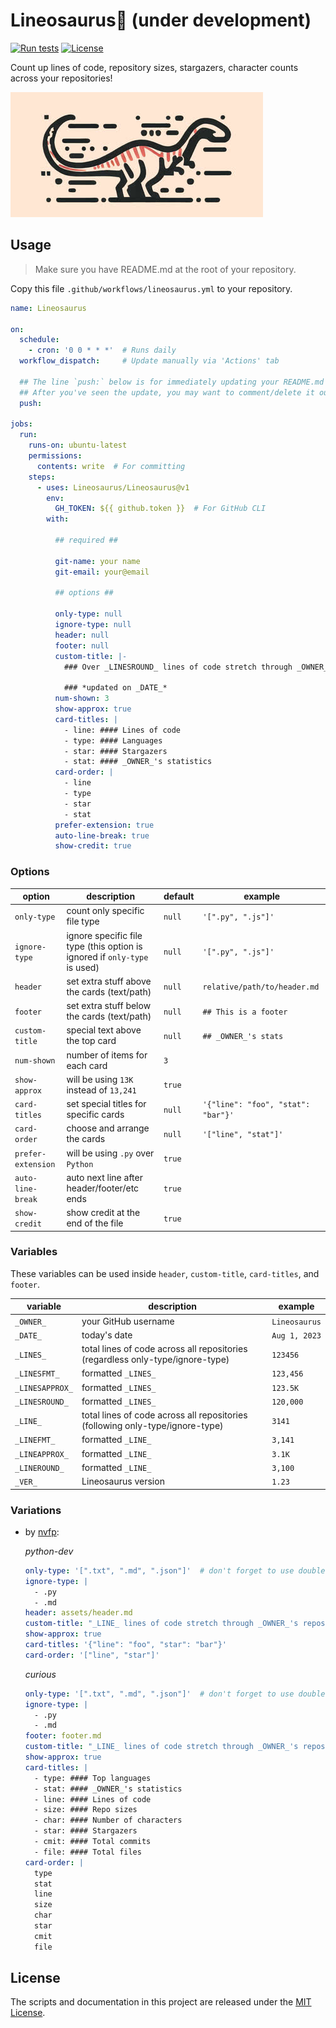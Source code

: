 # Lineosaurus🦕 (under development)

[![Run tests](https://github.com/Lineosaurus/Lineosaurus/actions/workflows/run-tests.yml/badge.svg)](https://github.com/Lineosaurus/Lineosaurus/actions/workflows/run-tests.yml)
[![License](https://img.shields.io/github/license/Lineosaurus/Lineosaurus)](https://github.com/Lineosaurus/Lineosaurus/blob/main/LICENSE)

Count up lines of code, repository sizes, stargazers, character counts across your repositories!

![lineosaurus](https://github.com/Lineosaurus/Lineosaurus/blob/main/assets/lineosaurus_h200.jpg?raw=true)


## Usage

> Make sure you have README.md at the root of your repository.

Copy this file `.github/workflows/lineosaurus.yml` to your repository.

```yaml
name: Lineosaurus

on:
  schedule:
    - cron: '0 0 * * *'  # Runs daily
  workflow_dispatch:     # Update manually via 'Actions' tab

  ## The line `push:` below is for immediately updating your README.md for its first time.
  ## After you've seen the update, you may want to comment/delete it out.
  push:

jobs:
  run:
    runs-on: ubuntu-latest
    permissions:
      contents: write  # For committing
    steps:
      - uses: Lineosaurus/Lineosaurus@v1
        env:
          GH_TOKEN: ${{ github.token }}  # For GitHub CLI
        with:

          ## required ##

          git-name: your name
          git-email: your@email

          ## options ##

          only-type: null
          ignore-type: null
          header: null
          footer: null
          custom-title: |-
            ### Over _LINESROUND_ lines of code stretch through _OWNER_'s repositories.

            ### *updated on _DATE_*
          num-shown: 3
          show-approx: true
          card-titles: |
            - line: #### Lines of code
            - type: #### Languages
            - star: #### Stargazers
            - stat: #### _OWNER_'s statistics
          card-order: |
            - line
            - type
            - star
            - stat
          prefer-extension: true
          auto-line-break: true
          show-credit: true
```

### Options

option             | description | default | example
---                | ---         | ---     | ---
`only-type`        | count only specific file type | `null` | `'[".py", ".js"]'`
`ignore-type`      | ignore specific file type (this option is ignored if `only-type` is used) | `null` | `'[".py", ".js"]'`
`header`           | set extra stuff above the cards (text/path) | `null` | `relative/path/to/header.md`
`footer`           | set extra stuff below the cards (text/path) | `null` | `## This is a footer`
`custom-title`     | special text above the top card | `null` | `## _OWNER_'s stats`
`num-shown`        | number of items for each card | `3` | 
`show-approx`      | will be using `13K` instead of `13,241` | `true` |
`card-titles`      | set special titles for specific cards | `null` | `'{"line": "foo", "stat": "bar"}'`
`card-order`       | choose and arrange the cards | `null` | `'["line", "stat"]'`
`prefer-extension` | will be using `.py` over `Python` | `true` | 
`auto-line-break`  | auto next line after header/footer/etc ends | `true` | 
`show-credit`      | show credit at the end of the file | `true` | 

### Variables

These variables can be used inside `header`, `custom-title`, `card-titles`, and `footer`.

variable        | description | example
---             | ---         | ---
`_OWNER_`       | your GitHub username | `Lineosaurus`
`_DATE_`        | today's date | `Aug 1, 2023`
`_LINES_`       | total lines of code across all repositories (regardless only-type/ignore-type) | `123456`
`_LINESFMT_`    | formatted `_LINES_` | `123,456`
`_LINESAPPROX_` | formatted `_LINES_` | `123.5K`
`_LINESROUND_`  | formatted `_LINES_` | `120,000`
`_LINE_`        | total lines of code across all repositories (following only-type/ignore-type) | `3141`
`_LINEFMT_`  | formatted `_LINE_` | `3,141`
`_LINEAPPROX_`  | formatted `_LINE_` | `3.1K`
`_LINEROUND_`   | formatted `_LINE_` | `3,100`
`_VER_`         | Lineosaurus version | `1.23`

### Variations

- by [nvfp](https://github.com/nvfp):

  *python-dev*
  ```yml
  only-type: '[".txt", ".md", ".json"]'  # don't forget to use double instead of single quotes for JSON list
  ignore-type: |
    - .py
    - .md
  header: assets/header.md
  custom-title: "_LINE_ lines of code stretch through _OWNER_'s repositories - last update: _DATE_."
  show-approx: true
  card-titles: '{"line": "foo", "star": "bar"}'
  card-order: '["line", "star"]'
  ```

  *curious*
  ```yml
  only-type: '[".txt", ".md", ".json"]'  # don't forget to use double instead of single quotes for JSON list
  ignore-type: |
    - .py
    - .md
  footer: footer.md
  custom-title: "_LINE_ lines of code stretch through _OWNER_'s repositories - last update: _DATE_."
  show-approx: true
  card-titles: |
    - type: #### Top languages
    - stat: #### _OWNER_'s statistics
    - line: #### Lines of code
    - size: #### Repo sizes
    - char: #### Number of characters
    - star: #### Stargazers
    - cmit: #### Total commits
    - file: #### Total files
  card-order: |
    type
    stat
    line
    size
    char
    star
    cmit
    file
  ```


<!-- ## Contributing

Lineosaurus welcomes and appreciates contributions! Go fork the repo, make changes, create a pull request, and explain the effects. All contributions will be reviewed, but note that not all might make it in. Also, it might take a while, so please be patient. Thanks for understanding. -->


## License

The scripts and documentation in this project are released under the [MIT License](https://github.com/Lineosaurus/Lineosaurus/blob/main/LICENSE).